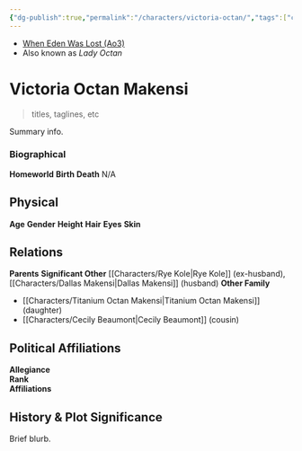 ```yaml
---
{"dg-publish":true,"permalink":"/characters/victoria-octan/","tags":["character","jedipadawan"],"dgHomeLink":false}
---
```


- [When Eden Was Lost (Ao3)](https://archiveofourown.org/works/19334440/chapters/45992584)
- Also known as *Lady Octan*

# Victoria Octan Makensi
>titles, taglines, etc

Summary info.

### Biographical

**Homeworld** 
**Birth** 
**Death** N/A

## Physical

**Age** 
**Gender** 
**Height** 
**Hair** 
**Eyes** 
**Skin** 

## Relations

**Parents** 
**Significant Other** [[Characters/Rye Kole\|Rye Kole]] (ex-husband), [[Characters/Dallas Makensi\|Dallas Makensi]] (husband)
**Other Family**
- [[Characters/Titanium Octan Makensi\|Titanium Octan Makensi]] (daughter)
- [[Characters/Cecily Beaumont\|Cecily Beaumont]] (cousin)

## Political Affiliations

**Allegiance**  
**Rank**  
**Affiliations**  

## History & Plot Significance

Brief blurb.